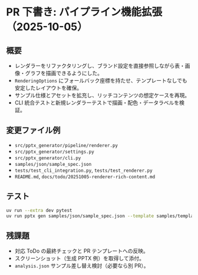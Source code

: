 # PR 下書き: パイプライン機能拡張（2025-10-05）

## 概要
- レンダラーをリファクタリングし、ブランド設定を直接参照しながら表・画像・グラフを描画できるようにした。
- `RenderingOptions` にフォールバック座標を持たせ、テンプレートなしでも安定したレイアウトを確保。
- サンプル仕様とアセットを拡充し、リッチコンテンツの想定ケースを再現。
- CLI 統合テストと新規レンダラーテストで描画・配色・データラベルを検証。

## 変更ファイル例
- `src/pptx_generator/pipeline/renderer.py`
- `src/pptx_generator/settings.py`
- `src/pptx_generator/cli.py`
- `samples/json/sample_spec.json`
- `tests/test_cli_integration.py`, `tests/test_renderer.py`
- `README.md`, `docs/todo/20251005-renderer-rich-content.md`

## テスト
```bash
uv run --extra dev pytest
uv run pptx gen samples/json/sample_spec.json --template samples/templates/templates.pptx
```

## 残課題
- 対応 ToDo の最終チェックと PR テンプレートへの反映。
- スクリーンショット（生成 PPTX 例）を取得して添付。
- `analysis.json` サンプル差し替え検討（必要なら別 PR）。
